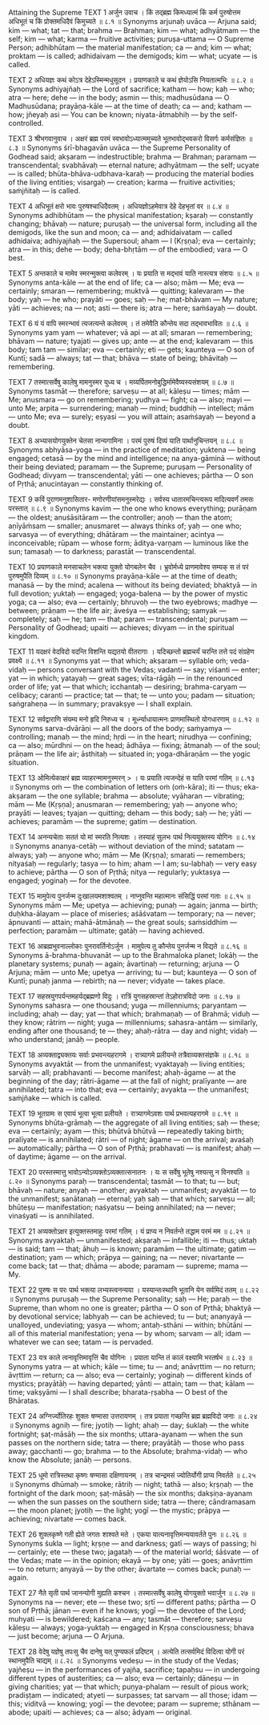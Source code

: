 Attaining the Supreme
TEXT 1
अर्जुन उवाच ।
किं तद्ब्रह्म किमध्यात्मं किं कर्म पुरुषोत्तम
अधिभूतं च किं प्रोक्तमधिदैवं किमुच्यते ॥ ८.१ ॥
Synonyms
arjunaḥ uvāca — Arjuna said; kim — what; tat — that; brahma — Brahman; kim — what; adhyātmam — the self; kim — what; karma — fruitive activities; puruṣa-uttama — O Supreme Person; adhibhūtam — the material manifestation; ca — and; kim — what; proktam — is called; adhidaivam — the demigods; kim — what; ucyate — is called.

TEXT 2
अधियज्ञः कथं कोऽत्र देहेऽस्मिन्मधुसूदन ।
प्रयाणकाले च कथं ज्ञेयोऽसि नियतात्मभिः ॥ ८.२ ॥
Synonyms
adhiyajñaḥ — the Lord of sacrifice; katham — how; kaḥ — who; atra — here; dehe — in the body; asmin — this; madhusūdana — O Madhusūdana; prayāṇa-kāle — at the time of death; ca — and; katham — how; jñeyaḥ asi — You can be known; niyata-ātmabhiḥ — by the self-controlled.

TEXT 3
श्रीभगवानुवाच ।
अक्षरं ब्रह्म परमं स्वभावोऽध्यात्ममुच्यते
भूतभावोद्भवकरो विसर्गः कर्मसंज्ञितः ॥ ८.३ ॥
Synonyms
śrī-bhagavān uvāca — the Supreme Personality of Godhead said; akṣaram — indestructible; brahma — Brahman; paramam — transcendental; svabhāvaḥ — eternal nature; adhyātmam — the self; ucyate — is called; bhūta-bhāva-udbhava-karaḥ — producing the material bodies of the living entities; visargaḥ — creation; karma — fruitive activities; saṁjñitaḥ — is called.

TEXT 4
अधिभूतं क्षरो भावः पुरुषश्चाधिदैवतम् ।
अधियज्ञोऽहमेवात्र देहे देहभृतां वर ॥ ८.४ ॥
Synonyms
adhibhūtam — the physical manifestation; kṣaraḥ — constantly changing; bhāvaḥ — nature; puruṣaḥ — the universal form, including all the demigods, like the sun and moon; ca — and; adhidaivatam — called adhidaiva; adhiyajñaḥ — the Supersoul; aham — I (Kṛṣṇa); eva — certainly; atra — in this; dehe — body; deha-bhṛtām — of the embodied; vara — O best.

TEXT 5
अन्तकाले च मामेव स्मरन्मुक्त्वा कलेवरम् ।
यः प्रयाति स मद्भावं याति नास्त्यत्र संशयः ॥ ८.५ ॥
Synonyms
anta-kāle — at the end of life; ca — also; mām — Me; eva — certainly; smaran — remembering; muktvā — quitting; kalevaram — the body; yaḥ — he who; prayāti — goes; saḥ — he; mat-bhāvam — My nature; yāti — achieves; na — not; asti — there is; atra — here; saṁśayaḥ — doubt.

TEXT 6
यं यं वापि स्मरन्भावं त्यजत्यन्ते कलेवरम् ।
तं तमेवैति कौन्तेय सदा तद्भावभावितः ॥ ८.६ ॥
Synonyms
yam yam — whatever; vā api — at all; smaran — remembering; bhāvam — nature; tyajati — gives up; ante — at the end; kalevaram — this body; tam tam — similar; eva — certainly; eti — gets; kaunteya — O son of Kuntī; sadā — always; tat — that; bhāva — state of being; bhāvitaḥ — remembering.

TEXT 7
तस्मात्सर्वेषु कालेषु मामनुस्मर युध्य च ।
मय्यर्पितमनोबुद्धिर्मामेवैष्यस्यसंशयम् ॥ ८.७ ॥
Synonyms
tasmāt — therefore; sarveṣu — at all; kāleṣu — times; mām — Me; anusmara — go on remembering; yudhya — fight; ca — also; mayi — unto Me; arpita — surrendering; manaḥ — mind; buddhiḥ — intellect; mām — unto Me; eva — surely; eṣyasi — you will attain; asaṁśayaḥ — beyond a doubt.

TEXT 8
अभ्यासयोगयुक्तेन चेतसा नान्यगामिना ।
परमं पुरुषं दिव्यं याति पार्थानुचिन्तयन् ॥ ८.८ ॥
Synonyms
abhyāsa-yoga — in the practice of meditation; yuktena — being engaged; cetasā — by the mind and intelligence; na anya-gāminā — without their being deviated; paramam — the Supreme; puruṣam — Personality of Godhead; divyam — transcendental; yāti — one achieves; pārtha — O son of Pṛthā; anucintayan — constantly thinking of.

TEXT 9
कविं पुराणमनुशासितार-
मणोरणीयांसमनुस्मरेद्यः ।
सर्वस्य धातारमचिन्त्यरूप
मादित्यवर्णं तमसः परस्तात् ॥ ८.९ ॥
Synonyms
kavim — the one who knows everything; purāṇam — the oldest; anuśāsitāram — the controller; aṇoḥ — than the atom; aṇīyāṁsam — smaller; anusmaret — always thinks of; yaḥ — one who; sarvasya — of everything; dhātāram — the maintainer; acintya — inconceivable; rūpam — whose form; āditya-varṇam — luminous like the sun; tamasaḥ — to darkness; parastāt — transcendental.

TEXT 10
प्रयाणकाले मनसाचलेन
भक्त्या युक्तो योगबलेन चैव ।
भ्रुवोर्मध्ये प्राणमावेश्य सम्यक्
स तं परं पुरुषमुपैति दिव्यम् ॥ ८.१० ॥
Synonyms
prayāṇa-kāle — at the time of death; manasā — by the mind; acalena — without its being deviated; bhaktyā — in full devotion; yuktaḥ — engaged; yoga-balena — by the power of mystic yoga; ca — also; eva — certainly; bhruvoḥ — the two eyebrows; madhye — between; prāṇam — the life air; āveśya — establishing; samyak — completely; saḥ — he; tam — that; param — transcendental; puruṣam — Personality of Godhead; upaiti — achieves; divyam — in the spiritual kingdom.

TEXT 11
यदक्षरं वेदविदो वदन्ति
विशन्ति यद्यतयो वीतरागाः ।
यदिच्छन्तो ब्रह्मचर्यं चरन्ति
तत्ते पदं संग्रहेण प्रवक्ष्ये ॥ ८.११ ॥
Synonyms
yat — that which; akṣaram — syllable oṁ; veda-vidaḥ — persons conversant with the Vedas; vadanti — say; viśanti — enter; yat — in which; yatayaḥ — great sages; vīta-rāgāḥ — in the renounced order of life; yat — that which; icchantaḥ — desiring; brahma-caryam — celibacy; caranti — practice; tat — that; te — unto you; padam — situation; saṅgraheṇa — in summary; pravakṣye — I shall explain.

TEXT 12
सर्वद्वाराणि संयम्य मनो हृदि निरुध्य च ।
मूर्ध्न्याधायात्मनः प्राणमास्थितो योगधारणाम् ॥ ८.१२ ॥
Synonyms
sarva-dvārāṇi — all the doors of the body; saṁyamya — controlling; manaḥ — the mind; hṛdi — in the heart; nirudhya — confining; ca — also; mūrdhni — on the head; ādhāya — fixing; ātmanaḥ — of the soul; prāṇam — the life air; āsthitaḥ — situated in; yoga-dhāraṇām — the yogic situation.

TEXT 13
ओमित्येकाक्षरं ब्रह्म व्याहरन्मामनुस्मरन् > ।
यः प्रयाति त्यजन्देहं स याति परमां गतिम् ॥ ८.१३ ॥
Synonyms
oṁ — the combination of letters oṁ (oṁ-kāra); iti — thus; eka-akṣaram — the one syllable; brahma — absolute; vyāharan — vibrating; mām — Me (Kṛṣṇa); anusmaran — remembering; yaḥ — anyone who; prayāti — leaves; tyajan — quitting; deham — this body; saḥ — he; yāti — achieves; paramām — the supreme; gatim — destination.

TEXT 14
अनन्यचेताः सततं यो मां स्मरति नित्यशः ।
तस्याहं सुलभः पार्थ नित्ययुक्तस्य योगिनः ॥ ८.१४ ॥
Synonyms
ananya-cetāḥ — without deviation of the mind; satatam — always; yaḥ — anyone who; mām — Me (Kṛṣṇa); smarati — remembers; nityaśaḥ — regularly; tasya — to him; aham — I am; su-labhaḥ — very easy to achieve; pārtha — O son of Pṛthā; nitya — regularly; yuktasya — engaged; yoginaḥ — for the devotee.

TEXT 15
मामुपेत्य पुनर्जन्म दुःखालयमशाश्वतम् ।
नाप्नुवन्ति महात्मानः संसिद्धिं परमां गताः ॥ ८.१५ ॥
Synonyms
mām — Me; upetya — achieving; punaḥ — again; janma — birth; duḥkha-ālayam — place of miseries; aśāśvatam — temporary; na — never; āpnuvanti — attain; mahā-ātmānaḥ — the great souls; saṁsiddhim — perfection; paramām — ultimate; gatāḥ — having achieved.

TEXT 16
आब्रह्मभुवनाल्लोकाः पुनरावर्तिनोऽर्जुन ।
मामुपेत्य तु कौन्तेय पुनर्जन्म न विद्यते ॥ ८.१६ ॥
Synonyms
ā-brahma-bhuvanāt — up to the Brahmaloka planet; lokāḥ — the planetary systems; punaḥ — again; āvartinaḥ — returning; arjuna — O Arjuna; mām — unto Me; upetya — arriving; tu — but; kaunteya — O son of Kuntī; punaḥ janma — rebirth; na — never; vidyate — takes place.

TEXT 17
सहस्रयुगपर्यन्तमहर्यद्ब्रह्मणो विदुः ।
रात्रिं युगसहस्रान्तां तेऽहोरात्रविदो जनाः ॥ ८.१७ ॥
Synonyms
sahasra — one thousand; yuga — millenniums; paryantam — including; ahaḥ — day; yat — that which; brahmaṇaḥ — of Brahmā; viduḥ — they know; rātrim — night; yuga — millenniums; sahasra-antām — similarly, ending after one thousand; te — they; ahaḥ-rātra — day and night; vidaḥ — who understand; janāḥ — people.

TEXT 18
अव्यक्ताद्व्यक्तयः सर्वाः प्रभवन्त्यहरागमे ।
रात्र्यागमे प्रलीयन्ते तत्रैवाव्यक्तसंज्ञके ॥ ८.१८ ॥
Synonyms
avyaktāt — from the unmanifest; vyaktayaḥ — living entities; sarvāḥ — all; prabhavanti — become manifest; ahaḥ-āgame — at the beginning of the day; rātri-āgame — at the fall of night; pralīyante — are annihilated; tatra — into that; eva — certainly; avyakta — the unmanifest; saṁjñake — which is called.

TEXT 19
भूतग्रामः स एवायं भूत्वा भूत्वा प्रलीयते ।
रात्र्यागमेऽवशः पार्थ प्रभवत्यहरागमे ॥ ८.१९ ॥
Synonyms
bhūta-grāmaḥ — the aggregate of all living entities; saḥ — these; eva — certainly; ayam — this; bhūtvā bhūtvā — repeatedly taking birth; pralīyate — is annihilated; rātri — of night; āgame — on the arrival; avaśaḥ — automatically; pārtha — O son of Pṛthā; prabhavati — is manifest; ahaḥ — of daytime; āgame — on the arrival.

TEXT 20
परस्तस्मात्तु भावोऽन्योऽव्यक्तोऽव्यक्तात्सनातनः ।
यः स सर्वेषु भूतेषु नश्यत्सु न विनश्यति ॥ ८.२० ॥
Synonyms
paraḥ — transcendental; tasmāt — to that; tu — but; bhāvaḥ — nature; anyaḥ — another; avyaktaḥ — unmanifest; avyaktāt — to the unmanifest; sanātanaḥ — eternal; yaḥ saḥ — that which; sarveṣu — all; bhūteṣu — manifestation; naśyatsu — being annihilated; na — never; vinaśyati — is annihilated.

TEXT 21
अव्यक्तोऽक्षर इत्युक्तस्तमाहुः परमां गतिम् ।
यं प्राप्य न निवर्तन्ते तद्धाम परमं मम ॥ ८.२१ ॥
Synonyms
avyaktaḥ — unmanifested; akṣaraḥ — infallible; iti — thus; uktaḥ — is said; tam — that; āhuḥ — is known; paramām — the ultimate; gatim — destination; yam — which; prāpya — gaining; na — never; nivartante — come back; tat — that; dhāma — abode; paramam — supreme; mama — My.

TEXT 22
पुरुषः स परः पार्थ भक्त्या लभ्यस्त्वनन्यया ।
यस्यान्तःस्थानि भूतानि येन सर्वमिदं ततम् ॥ ८.२२ ॥
Synonyms
puruṣaḥ — the Supreme Personality; saḥ — He; paraḥ — the Supreme, than whom no one is greater; pārtha — O son of Pṛthā; bhaktyā — by devotional service; labhyaḥ — can be achieved; tu — but; ananyayā — unalloyed, undeviating; yasya — whom; antaḥ-sthāni — within; bhūtāni — all of this material manifestation; yena — by whom; sarvam — all; idam — whatever we can see; tatam — is pervaded.

TEXT 23
यत्र काले त्वनावृत्तिमावृत्तिं चैव योगिनः ।
प्रयाता यान्ति तं कालं वक्ष्यामि भरतर्षभ ॥ ८.२३ ॥
Synonyms
yatra — at which; kāle — time; tu — and; anāvṛttim — no return; āvṛttim — return; ca — also; eva — certainly; yoginaḥ — different kinds of mystics; prayātāḥ — having departed; yānti — attain; tam — that; kālam — time; vakṣyāmi — I shall describe; bharata-ṛṣabha — O best of the Bhāratas.

TEXT 24
अग्निर्ज्योतिरहः शुक्लः षण्मासा उत्तरायणम् ।
तत्र प्रयाता गच्छन्ति ब्रह्म ब्रह्मविदो जनाः ॥ ८.२४ ॥
Synonyms
agniḥ — fire; jyotiḥ — light; ahaḥ — day; śuklaḥ — the white fortnight; ṣaṭ-māsāḥ — the six months; uttara-ayanam — when the sun passes on the northern side; tatra — there; prayātāḥ — those who pass away; gacchanti — go; brahma — to the Absolute; brahma-vidaḥ — who know the Absolute; janāḥ — persons.

TEXT 25
धूमो रात्रिस्तथा कृष्णः षण्मासा दक्षिणायनम् ।
तत्र चान्द्रमसं ज्योतिर्योगी प्राप्य निवर्तते ॥ ८.२५ ॥
Synonyms
dhūmaḥ — smoke; rātriḥ — night; tathā — also; kṛṣṇaḥ — the fortnight of the dark moon; ṣaṭ-māsāḥ — the six months; dakṣiṇa-ayanam — when the sun passes on the southern side; tatra — there; cāndramasam — the moon planet; jyotiḥ — the light; yogī — the mystic; prāpya — achieving; nivartate — comes back.

TEXT 26
शुक्लकृष्णे गती ह्येते जगतः शाश्वते मते ।
एकया यात्यनावृत्तिमन्ययावर्तते पुनः ॥ ८.२६ ॥
Synonyms
śukla — light; kṛṣṇe — and darkness; gatī — ways of passing; hi — certainly; ete — these two; jagataḥ — of the material world; śāśvate — of the Vedas; mate — in the opinion; ekayā — by one; yāti — goes; anāvṛttim — to no return; anyayā — by the other; āvartate — comes back; punaḥ — again.

TEXT 27
नैते सृती पार्थ जानन्योगी मुह्यति कश्चन ।
तस्मात्सर्वेषु कालेषु योगयुक्तो भवार्जुन ॥ ८.२७ ॥
Synonyms
na — never; ete — these two; sṛtī — different paths; pārtha — O son of Pṛthā; jānan — even if he knows; yogī — the devotee of the Lord; muhyati — is bewildered; kaścana — any; tasmāt — therefore; sarveṣu kāleṣu — always; yoga-yuktaḥ — engaged in Kṛṣṇa consciousness; bhava — just become; arjuna — O Arjuna.

TEXT 28
वेदेषु यज्ञेषु तपःसु चैव
दानेषु यत् पुण्यफलं प्रदिष्टम् ।
अत्येति तत्सर्वमिदं विदित्वा
योगी परं स्थानमुपैति चाद्यम् ॥ ८.२८ ॥
Synonyms
vedeṣu — in the study of the Vedas; yajñeṣu — in the performances of yajña, sacrifice; tapaḥsu — in undergoing different types of austerities; ca — also; eva — certainly; dāneṣu — in giving charities; yat — that which; puṇya-phalam — result of pious work; pradiṣṭam — indicated; atyeti — surpasses; tat sarvam — all those; idam — this; viditvā — knowing; yogī — the devotee; param — supreme; sthānam — abode; upaiti — achieves; ca — also; ādyam — original.